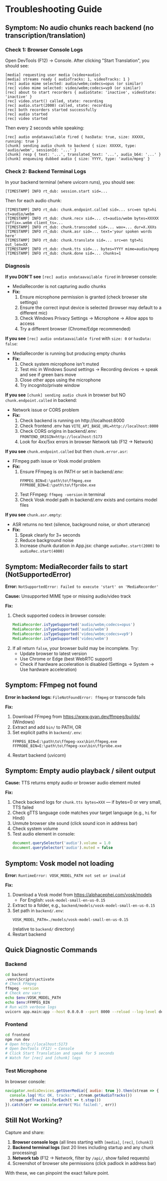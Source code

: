 # Troubleshooting Guide

## Symptom: No audio chunks reach backend (no transcription/translation)

### Check 1: Browser Console Logs

Open DevTools (F12) → Console. After clicking "Start Translation", you should see:

```
[media] requesting user media (video+audio)
[media] streams ready { audioTracks: 1, videoTracks: 1 }
[rec] audio mime selected: audio/webm;codecs=opus (or similar)
[rec] video mime selected: video/webm;codecs=vp9 (or similar)
[rec] about to start recorders { audioState: 'inactive', videoState: 'inactive' }
[rec] video.start() called, state: recording
[rec] audio.start(2000) called, state: recording
[rec] both recorders started successfully
[rec] audio started
[rec] video started
```

Then every 2 seconds while speaking:
```
[rec] audio ondataavailable fired { hasData: true, size: XXXXX, running: true }
[chunk] sending audio chunk to backend { size: XXXXX, type: 'audio/webm', sessionId: '...' }
[chunk] resp { text: '...', translated_text: '...', audio_b64: '...' }
[chunk] enqueuing dubbed audio { size: YYYY, type: 'audio/mpeg' }
```

### Check 2: Backend Terminal Logs

In your backend terminal (where uvicorn runs), you should see:

```
[TIMESTAMP] INFO rt_dub: session.start sid=...
```

Then for each audio chunk:
```
[TIMESTAMP] INFO rt_dub: chunk.endpoint.called sid=... src=en tgt=hi ct=audio/webm
[TIMESTAMP] INFO rt_dub: chunk.recv sid=... ct=audio/webm bytes=XXXXX suffix=.webm client_ts=...
[TIMESTAMP] INFO rt_dub: chunk.transcoded sid=... wav=... dur=X.XXXs
[TIMESTAMP] INFO rt_dub: chunk.asr sid=... text='your spoken words here'
[TIMESTAMP] INFO rt_dub: chunk.translate sid=... src=en tgt=hi out_len=XX
[TIMESTAMP] INFO rt_dub: chunk.tts sid=... bytes=YYYY mime=audio/mpeg
[TIMESTAMP] INFO rt_dub: chunk.done sid=... chunks=1
```

### Diagnosis

**If you DON'T see** `[rec] audio ondataavailable fired` in browser console:
- MediaRecorder is not capturing audio chunks
- **Fix:**
  1. Ensure microphone permission is granted (check browser site settings)
  2. Ensure the correct input device is selected (browser may default to a different mic)
  3. Check Windows Privacy Settings → Microphone → Allow apps to access
  4. Try a different browser (Chrome/Edge recommended)

**If you see** `[rec] audio ondataavailable fired` with `size: 0` or `hasData: false`:
- MediaRecorder is running but producing empty chunks
- **Fix:**
  1. Check system microphone isn't muted
  2. Test mic in Windows Sound settings → Recording devices → speak and see if green bars move
  3. Close other apps using the microphone
  4. Try incognito/private window

**If you see** `[chunk] sending audio chunk` in browser but NO `chunk.endpoint.called` in backend:
- Network issue or CORS problem
- **Fix:**
  1. Check backend is running on http://localhost:8000
  2. Check frontend .env has `VITE_API_BASE_URL=http://localhost:8000`
  3. Check CORS origins in backend/.env: `FRONTEND_ORIGIN=http://localhost:5173`
  4. Look for 4xx/5xx errors in browser Network tab (F12 → Network)

**If you see** `chunk.endpoint.called` but then `chunk.error.asr`:
- FFmpeg path issue or Vosk model problem
- **Fix:**
  1. Ensure FFmpeg is on PATH or set in backend/.env:
     ```
     FFMPEG_BIN=E:\path\to\ffmpeg.exe
     FFPROBE_BIN=E:\path\to\ffprobe.exe
     ```
  2. Test FFmpeg: `ffmpeg -version` in terminal
  3. Check Vosk model path in backend/.env exists and contains model files

**If you see** `chunk.asr.empty`:
- ASR returns no text (silence, background noise, or short utterance)
- **Fix:**
  1. Speak clearly for 3+ seconds
  2. Reduce background noise
  3. Increase chunk duration in App.jsx: change `audioRec.start(2000)` to `audioRec.start(4000)`

## Symptom: MediaRecorder fails to start (NotSupportedError)

**Error:** `NotSupportedError: Failed to execute 'start' on 'MediaRecorder'`

**Cause:** Unsupported MIME type or missing audio/video track

**Fix:**
1. Check supported codecs in browser console:
   ```javascript
   MediaRecorder.isTypeSupported('audio/webm;codecs=opus')
   MediaRecorder.isTypeSupported('audio/webm')
   MediaRecorder.isTypeSupported('video/webm;codecs=vp9')
   MediaRecorder.isTypeSupported('video/webm')
   ```
2. If all return `false`, your browser build may be incomplete. Try:
   - Update browser to latest version
   - Use Chrome or Edge (best WebRTC support)
   - Check if hardware acceleration is disabled (Settings → System → Use hardware acceleration)

## Symptom: FFmpeg not found

**Error in backend logs:** `FileNotFoundError: ffmpeg` or transcode fails

**Fix:**
1. Download FFmpeg from https://www.gyan.dev/ffmpeg/builds/ (Windows)
2. Extract and add `bin/` to PATH, OR
3. Set explicit paths in `backend/.env`:
   ```
   FFMPEG_BIN=E:\path\to\ffmpeg-xxx\bin\ffmpeg.exe
   FFPROBE_BIN=E:\path\to\ffmpeg-xxx\bin\ffprobe.exe
   ```
4. Restart backend (uvicorn)

## Symptom: Empty audio playback / silent output

**Cause:** TTS returns empty audio or browser audio element muted

**Fix:**
1. Check backend logs for `chunk.tts bytes=XXX` — if bytes=0 or very small, TTS failed
2. Check gTTS language code matches your target language (e.g., `hi` for Hindi)
3. Unmute browser site sound (click sound icon in address bar)
4. Check system volume
5. Test audio element in console:
   ```javascript
   document.querySelector('audio').volume = 1.0
   document.querySelector('audio').muted = false
   ```

## Symptom: Vosk model not loading

**Error:** `RuntimeError: VOSK_MODEL_PATH not set or invalid`

**Fix:**
1. Download a Vosk model from https://alphacephei.com/vosk/models
   - For English: `vosk-model-small-en-us-0.15`
2. Extract to a folder, e.g., `backend/models/vosk-model-small-en-us-0.15`
3. Set path in `backend/.env`:
   ```
   VOSK_MODEL_PATH=./models/vosk-model-small-en-us-0.15
   ```
   (relative to `backend/` directory)
4. Restart backend

## Quick Diagnostic Commands

### Backend
```bash
cd backend
.venv\Scripts\activate
# Check FFmpeg
ffmpeg -version
# Check env vars
echo $env:VOSK_MODEL_PATH
echo $env:FFMPEG_BIN
# Run with verbose logs
uvicorn app.main:app --host 0.0.0.0 --port 8000 --reload --log-level debug
```

### Frontend
```bash
cd frontend
npm run dev
# Open http://localhost:5173
# Open DevTools (F12) → Console
# Click Start Translation and speak for 5 seconds
# Watch for [rec] and [chunk] logs
```

### Test Microphone
In browser console:
```javascript
navigator.mediaDevices.getUserMedia({ audio: true }).then(stream => {
  console.log('Mic OK, tracks:', stream.getAudioTracks())
  stream.getTracks().forEach(t => t.stop())
}).catch(err => console.error('Mic failed:', err))
```

## Still Not Working?

Capture and share:
1. **Browser console logs** (all lines starting with `[media]`, `[rec]`, `[chunk]`)
2. **Backend terminal logs** (last 20 lines including startup and any chunk processing)
3. **Network tab** (F12 → Network, filter by `/api/`, show failed requests)
4. Screenshot of browser site permissions (click padlock in address bar)

With these, we can pinpoint the exact failure point.
